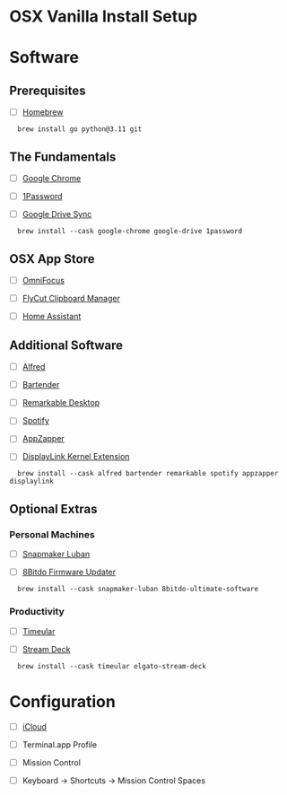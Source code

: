 # OSX Vanilla Install Setup

# Software

## Prerequisites

- [ ] [Homebrew](https://github.com/Homebrew/brew/releases/latest)

```
  brew install go python@3.11 git
```

## The Fundamentals

- [ ] [Google Chrome](https://www.google.com/chrome/)

- [ ] [1Password](https://itunes.apple.com/ie/app/1password-7-password-manager/id1333542190?mt=12)

- [ ] [Google Drive Sync](https://www.google.com/drive/download/)

```
  brew install --cask google-chrome google-drive 1password
```

## OSX App Store

- [ ] [OmniFocus](https://itunes.apple.com/ie/app/omnifocus-2/id867299399?mt=12)

- [ ] [FlyCut Clipboard Manager](https://itunes.apple.com/ie/app/flycut-clipboard-manager/id442160987?mt=12)

- [ ] [Home Assistant](https://apps.apple.com/ie/app/home-assistant/id1099568401)

## Additional Software

- [ ] [Alfred](https://www.alfredapp.com/)

- [ ] [Bartender](https://www.macbartender.com/)

- [ ] [Remarkable Desktop](https://downloads.remarkable.com/)

- [ ] [Spotify](https://www.spotify.com/ie/download/)

- [ ] [AppZapper](https://www.appzapper.com)

- [ ] [DisplayLink Kernel Extension](https://www.synaptics.com/products/displaylink-graphics/downloads)

```
  brew install --cask alfred bartender remarkable spotify appzapper displaylink
```

## Optional Extras

### Personal Machines

- [ ] [Snapmaker Luban](https://luban.xyz/)

- [ ] [8Bitdo Firmware Updater](https://support.8bitdo.com/firmware-updater.html)

```
  brew install --cask snapmaker-luban 8bitdo-ultimate-software
```

### Productivity

- [ ] [Timeular](https://timeular.com/download/)

- [ ] [Stream Deck](https://www.elgato.com/us/en/s/downloads)

```
  brew install --cask timeular elgato-stream-deck
```

# Configuration

- [ ] [iCloud](https://www.icloud.com)

- [ ] Terminal.app Profile

- [ ] Mission Control

- [ ] Keyboard -> Shortcuts -> Mission Control Spaces
